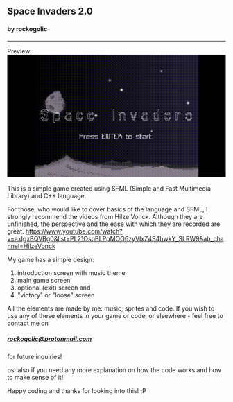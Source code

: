 ## Space Invaders 2.0

#### by rockogolic

____________

Preview:
![space_invaders_preview](https://github.com/rockogolic/Space_Invaders_2.0/blob/master/si.gif)

This is a simple game created using SFML (Simple and Fast Multimedia Library) and C++ language. 

For those, who would like to cover basics of the language and SFML, I strongly recommend the videos from Hilze Vonck. Although they are unfinished,
the perspective and the ease with which they are recorded are great. 
https://www.youtube.com/watch?v=axIgxBQVBg0&list=PL21OsoBLPpMOO6zyVlxZ4S4hwkY_SLRW9&ab_channel=HilzeVonck

My game has a simple design:
1. introduction screen with music theme
2. main game screen 
3. optional (exit) screen and 
4. "victory" or "loose" screen

All the elements are made by me: music, sprites and code. 
If you wish to use any of these elements in your game or code, or elsewhere - feel free to contact me on

##### rockogolic@protonmail.com 
for future inquiries!

ps: also if you need any more explanation on how the code works and how to make sense of it! 

Happy coding and thanks for looking into this! ;P 


